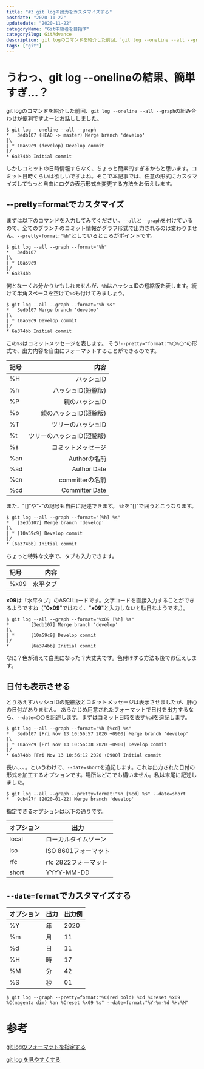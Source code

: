 ```yaml
---
title: "#3 git logの出力をカスタマイズする"
postdate: "2020-11-22"
updatedate: "2020-11-22"
categoryName: "Git中級者を目指す"
categorySlug: GitAdvance
description: git logのコマンドを紹介した前回、`git log --oneline --all --graph`の組み合わせが便利ですよーとお話ししました。
tags: ["git"]
---
```


# うわっ、git log --onelineの結果、簡単すぎ...？

git logのコマンドを紹介した前回、`git log --oneline --all --graph`の組み合わせが便利ですよーとお話ししました。

```shell
$ git log --oneline --all --graph
*   3edb107 (HEAD -> master) Merge branch 'develop'
|\
| * 10a59c9 (develop) Develop commit
|/
* 6a374bb Initial commit
```

しかしコミットの日時情報すらなく、ちょっと簡素的すぎるかもと思います。コミット日時くらいは欲しいですよね。そこで本記事では、任意の形式にカスタマイズしてもっと自由にログの表示形式を変更する方法をお伝えします。

## --pretty=formatでカスタマイズ

まずは以下のコマンドを入力してみてください。`--all`と`--graph`を付けているので、全てのブランチのコミット情報がグラフ形式で出力されるのは変わりません。`--pretty=format:"%h"`としているところがポイントです。

```shell
$ git log --all --graph --format="%h"
*   3edb107
|\
| * 10a59c9
|/
* 6a374bb
```

何となーくお分かりかもしれませんが、`%h`はハッシュIDの短縮版を表します。続けて半角スペースを空けて`%s`も付けてみましょう。

```shell
$ git log --all --graph --format="%h %s"
*   3edb107 Merge branch 'develop'
|\
| * 10a59c9 Develop commit
|/
* 6a374bb Initial commit
```

この`%s`はコミットメッセージを表します。
そう!`--pretty="format:"%〇%〇"`の形式で、出力内容を自由にフォーマットすることができるのです。

|記号 |内容 |
|:----|----:|
|%H|ハッシュID|
|%h|ハッシュID(短縮版)|
|%P|親のハッシュID|
|%p|親のハッシュID(短縮版)|
|%T|ツリーのハッシュID|
|%t|ツリーのハッシュID(短縮版)|
|%s|コミットメッセージ|
|%an|Authorの名前|
|%ad|Author Date|
|%cn|committerの名前|
|%cd|Committer Date|

また、"[]"や"-"の記号も自由に記述できます。 `%h`を"[]"で囲うとこうなります。

```shell
$ git log --all --graph --format="[%h] %s"
*   [3edb107] Merge branch 'develop'
|\
| * [10a59c9] Develop commit
|/
* [6a374bb] Initial commit
```

ちょっと特殊な文字で、タブも入力できます。

|記号 |内容 |
|:----|----:|
|%x09|水平タブ|

**x09**は「水平タブ」のASCIIコードです。文字コードを直接入力することができるようですね（"**0x09**"ではなく、"**x09**"と入力しないと駄目なようです。）。

```shell
$ git log --all --graph --format="%x09 [%h] %s"
*        [3edb107] Merge branch 'develop'
|\
| *      [10a59c9] Develop commit
|/
*        [6a374bb] Initial commit
```

なに？色が消えて白黒になった？大丈夫です。色付けする方法も後でお伝えします。

## 日付も表示させる

とりあえずハッシュIDの短縮版とコミットメッセージは表示させましたが、肝心の日付がありません。
あらかじめ用意されたフォーマットで日付を出力するなら、`--date=〇〇`を記述します。まずはコミット日時を表す`%cd`を追記します。

```shell
$ git log --all --graph --format="%h [%cd] %s"
*   3edb107 [Fri Nov 13 10:56:57 2020 +0900] Merge branch 'develop'
|\
| * 10a59c9 [Fri Nov 13 10:56:38 2020 +0900] Develop commit
|/
* 6a374bb [Fri Nov 13 10:56:12 2020 +0900] Initial commit
```

長い、、、。というわけで、`--date=short`を追記します。これは出力された日付の形式を加工するオプションです。場所はどこでも構いません。私は末尾に記述しました。

```shell
$ git log --all --graph --pretty=format:"%h [%cd] %s" --date=short
*   9cb427f [2020-01-22] Merge branch 'develop'
```

指定できるオプションは以下の通りです。

|オプション|出力|
|:---------|----|
|local|ローカルタイムゾーン|
|iso|ISO 8601フォーマット|
|rfc|rfc 2822フォーマット|
|short|YYYY-MM-DD|

## `--date=format`でカスタマイズする

|オプション|出力|出力例|
|:---------|----|----|
|%Y|年|2020|
|%m|月|11|
|%d|日|11|
|%H|時|17|
|%M|分|42|
|%S|秒|01|

```
$ git log --graph --pretty=format:"%C(red bold) %cd %Creset %x09 %C(magenta dim) %an %Creset %x09 %s" --date=format:"%Y-%m-%d %H:%M"
```

# 参考

[git logのフォーマットを指定する](https://qiita.com/harukasan/items/9149542584385e8dea75)

[git log を見やすくする](https://qiita.com/takasianpride/items/842a785af610025a2030)



